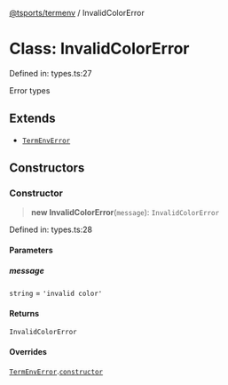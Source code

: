 [@tsports/termenv](../index.md) / InvalidColorError

# Class: InvalidColorError

Defined in: types.ts:27

Error types

## Extends

- [`TermEnvError`](TermEnvError.md)

## Constructors

### Constructor

> **new InvalidColorError**(`message`): `InvalidColorError`

Defined in: types.ts:28

#### Parameters

##### message

`string` = `'invalid color'`

#### Returns

`InvalidColorError`

#### Overrides

[`TermEnvError`](TermEnvError.md).[`constructor`](TermEnvError.md#constructor)
